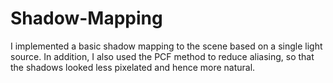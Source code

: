 # Shadow-Mapping
I implemented a basic shadow mapping to the scene based on a single light source. In addition, I also used the PCF method to reduce aliasing, so that the shadows looked less 
pixelated and hence more natural.

